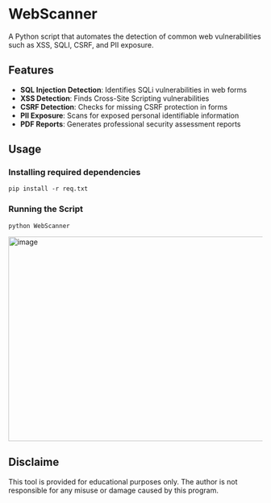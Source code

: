 # WebScanner

A Python script that automates the detection of common web vulnerabilities such as XSS, SQLI, CSRF, and PII exposure.

## Features

* **SQL Injection Detection**: Identifies SQLi vulnerabilities in web forms
* **XSS Detection**: Finds Cross-Site Scripting vulnerabilities  
* **CSRF Detection**: Checks for missing CSRF protection in forms
* **PII Exposure**: Scans for exposed personal identifiable information
* **PDF Reports**: Generates professional security assessment reports

## Usage

### Installing required dependencies
```
pip install -r req.txt
```

### Running the Script
```
python WebScanner
```
<img width="667" height="406" alt="image" src="https://github.com/user-attachments/assets/2313a136-c86f-42d2-b87c-8daedc57341e" />


## Disclaime

This tool is provided for educational purposes only. The author is not responsible for any misuse or damage caused by this program.

